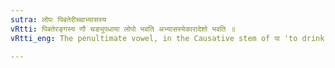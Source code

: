 ```yaml
---
sutra: लोपः पिबतेरीच्चाभ्यासस्य
vRtti: पिबतेरङ्गस्य णौ चङ्युपधाया लोपो भवति अभ्यासस्येकारादेशो भवति ॥
vRtti_eng: The penultimate vowel, in the Causative stem of पा 'to drink' is elided in the Aorist, and for the vowel of the Reduplicate there is substituted long ई ॥

---
```

